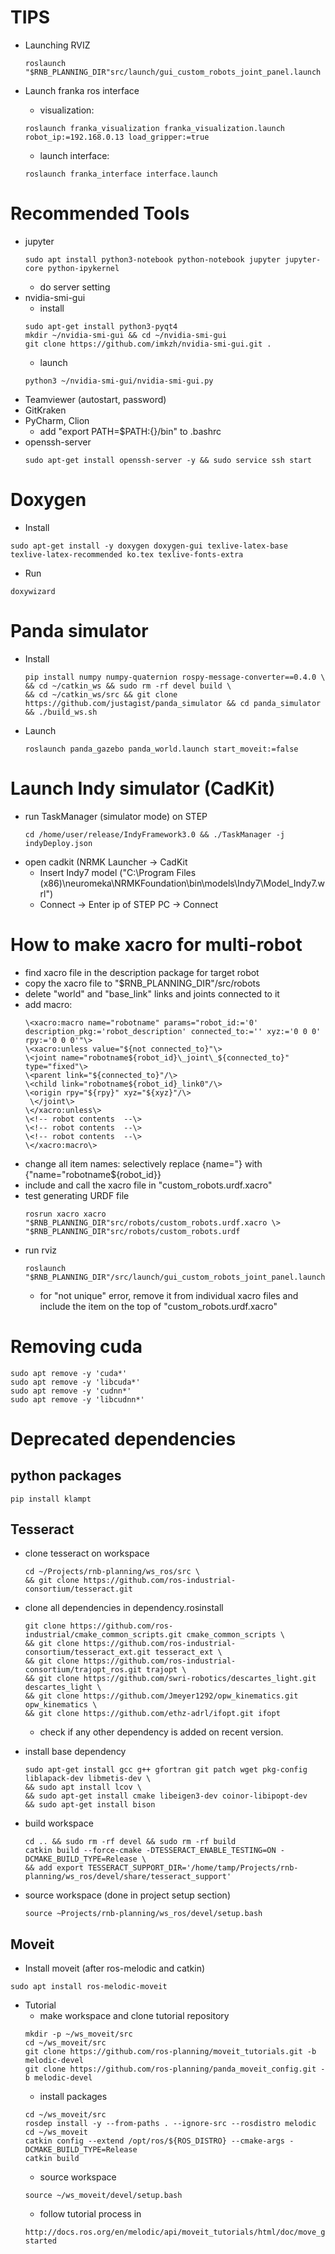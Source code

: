 # TIPS 
* Launching RVIZ
  ```
  roslaunch "$RNB_PLANNING_DIR"src/launch/gui_custom_robots_joint_panel.launch 
  ``` 

* Launch franka ros interface  
  * visualization:
  ```
  roslaunch franka_visualization franka_visualization.launch robot_ip:=192.168.0.13 load_gripper:=true  
  ```
  * launch interface: 
  ```
  roslaunch franka_interface interface.launch
  ```

# Recommended Tools  
* jupyter 
  ```
  sudo apt install python3-notebook python-notebook jupyter jupyter-core python-ipykernel  
  ```
  * do server setting  
* nvidia-smi-gui
  * install  
  ```
  sudo apt-get install python3-pyqt4
  mkdir ~/nvidia-smi-gui && cd ~/nvidia-smi-gui
  git clone https://github.com/imkzh/nvidia-smi-gui.git .
  ```
  * launch  
  ```
  python3 ~/nvidia-smi-gui/nvidia-smi-gui.py
  ```
* Teamviewer (autostart, password)  
* GitKraken  
* PyCharm, Clion  
  * add "export PATH=$PATH:{}/bin" to .bashrc  
* openssh-server  
  ```
  sudo apt-get install openssh-server -y && sudo service ssh start
  ```

# Doxygen
* Install
```
sudo apt-get install -y doxygen doxygen-gui texlive-latex-base texlive-latex-recommended ko.tex texlive-fonts-extra
```

* Run
```
doxywizard
```


# Panda simulator
* Install
  ```
  pip install numpy numpy-quaternion rospy-message-converter==0.4.0 \
  && cd ~/catkin_ws && sudo rm -rf devel build \
  && cd ~/catkin_ws/src && git clone https://github.com/justagist/panda_simulator && cd panda_simulator && ./build_ws.sh  
  ```
* Launch
  ```
  roslaunch panda_gazebo panda_world.launch start_moveit:=false   
  ```

# Launch Indy simulator (CadKit)
* run TaskManager (simulator mode)  on STEP
  ```
  cd /home/user/release/IndyFramework3.0 && ./TaskManager -j indyDeploy.json
  ```
* open cadkit (NRMK Launcher -> CadKit
  * Insert Indy7 model ("C:\Program Files (x86)\neuromeka\NRMKFoundation\bin\models\Indy7\Model_Indy7.wrl")
  * Connect -> Enter ip of STEP PC -> Connect

  
# How to make xacro for multi-robot  
* find xacro file in the description package for target robot  
* copy the xacro file to "$RNB_PLANNING_DIR"/src/robots  
* delete "world" and "base_link" links and joints connected to it  
* add macro:  
  ```
  \<xacro:macro name="robotname" params="robot_id:='0' description_pkg:='robot_description' connected_to:='' xyz:='0 0 0' rpy:='0 0 0'"\>  
  \<xacro:unless value="${not connected_to}"\>  
  \<joint name="robotname${robot_id}\_joint\_${connected_to}" type="fixed"\>  
  \<parent link="${connected_to}"/\>  
  \<child link="robotname${robot_id}_link0"/\>  
  \<origin rpy="${rpy}" xyz="${xyz}"/\>  
   \</joint\>  
  \</xacro:unless\>  
  \<!-- robot contents  --\>  
  \<!-- robot contents  --\>  
  \<!-- robot contents  --\>  
  \</xacro:macro\>  
  ```
* change all item names: selectively replace {name="} with {"name="robotname${robot_id}}  
* include and call the xacro file in "custom_robots.urdf.xacro"  
* test generating URDF file  
  ```
  rosrun xacro xacro "$RNB_PLANNING_DIR"src/robots/custom_robots.urdf.xacro \> "$RNB_PLANNING_DIR"src/robots/custom_robots.urdf  
  ```
* run rviz  
  ```
  roslaunch "$RNB_PLANNING_DIR"/src/launch/gui_custom_robots_joint_panel.launch  
  ```
  * for "not unique" error, remove it from individual xacro files and include the item on the top of "custom_robots.urdf.xacro"  

# Removing cuda  
  ```
  sudo apt remove -y 'cuda*'
  sudo apt remove -y 'libcuda*'
  sudo apt remove -y 'cudnn*'
  sudo apt remove -y 'libcudnn*'
  ```

# Deprecated dependencies  

## python packages  
```
pip install klampt
```

## Tesseract  
* clone tesseract on workspace  
  ```
  cd ~/Projects/rnb-planning/ws_ros/src \
  && git clone https://github.com/ros-industrial-consortium/tesseract.git  
  ```
   
* clone all dependencies in dependency.rosinstall  
  ```
  git clone https://github.com/ros-industrial/cmake_common_scripts.git cmake_common_scripts \
  && git clone https://github.com/ros-industrial-consortium/tesseract_ext.git tesseract_ext \
  && git clone https://github.com/ros-industrial-consortium/trajopt_ros.git trajopt \
  && git clone https://github.com/swri-robotics/descartes_light.git  descartes_light \
  && git clone https://github.com/Jmeyer1292/opw_kinematics.git opw_kinematics \
  && git clone https://github.com/ethz-adrl/ifopt.git ifopt  
  ```
  * check if any other dependency is added on recent version.
  
* install base dependency
  ```
  sudo apt-get install gcc g++ gfortran git patch wget pkg-config liblapack-dev libmetis-dev \
  && sudo apt install lcov \
  && sudo apt-get install cmake libeigen3-dev coinor-libipopt-dev
  && sudo apt-get install bison  
  ```

* build workspace
  ```
  cd .. && sudo rm -rf devel && sudo rm -rf build
  catkin build --force-cmake -DTESSERACT_ENABLE_TESTING=ON -DCMAKE_BUILD_TYPE=Release \
  && add export TESSERACT_SUPPORT_DIR='/home/tamp/Projects/rnb-planning/ws_ros/devel/share/tesseract_support'  
  ```
  
* source workspace (done in project setup section)
  ```
  source ~Projects/rnb-planning/ws_ros/devel/setup.bash
  ``` 
  
## Moveit
* Install moveit (after ros-melodic and catkin)
```
sudo apt install ros-melodic-moveit
```

* Tutorial
  * make workspace and clone tutorial repository
  ```
  mkdir -p ~/ws_moveit/src
  cd ~/ws_moveit/src
  git clone https://github.com/ros-planning/moveit_tutorials.git -b melodic-devel
  git clone https://github.com/ros-planning/panda_moveit_config.git -b melodic-devel
  ```
  * install packages
  ```
  cd ~/ws_moveit/src
  rosdep install -y --from-paths . --ignore-src --rosdistro melodic
  cd ~/ws_moveit
  catkin config --extend /opt/ros/${ROS_DISTRO} --cmake-args -DCMAKE_BUILD_TYPE=Release
  catkin build
  ```
  * source workspace
  ```
  source ~/ws_moveit/devel/setup.bash
  ```
  * follow tutorial process in 
  ``` 
  http://docs.ros.org/en/melodic/api/moveit_tutorials/html/doc/move_group_python_interface/move_group_python_interface_tutorial.html#getting-started
  ```